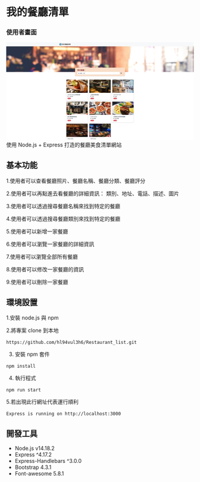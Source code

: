 # 我的餐廳清單

### 使用者畫面
![我的餐廳清單](./public/image/screenshot.png)
使用 Node.js + Express 打造的餐廳美食清單網站

## 基本功能
1.使用者可以查看餐廳照片、餐廳名稱、餐廳分類、餐廳評分

2.使用者可以再點進去看餐廳的詳細資訊：
類別、地址、電話、描述、圖片

3.使用者可以透過搜尋餐廳名稱來找到特定的餐廳

4.使用者可以透過搜尋餐廳類別來找到特定的餐廳

5.使用者可以新增一家餐廳

6.使用者可以瀏覽一家餐廳的詳細資訊

7.使用者可以瀏覽全部所有餐廳

8.使用者可以修改一家餐廳的資訊

9.使用者可以刪除一家餐廳

## 環境設置
1.安裝 node.js 與 npm

2.將專案 clone 到本地
```
https://github.com/hl94vul3h6/Restaurant_list.git
```
3. 安裝 npm 套件

```
npm install
```
4. 執行程式

```
npm run start
```
5.若出現此行網址代表運行順利
```
Express is running on http://localhost:3000
```

## 開發工具
* Node.js v14.18.2
* Express ^4.17.2
* Express-Handlebars ^3.0.0
* Bootstrap 4.3.1
* Font-awesome 5.8.1

